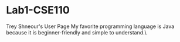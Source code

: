 # Lab1-CSE110
Trey Shneour's User Page
My favorite programming language is Java because it is beginner-friendly and simple to understand.\